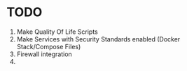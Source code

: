 # TODO
1. Make Quality Of Life Scripts
2. Make Services with Security Standards enabled (Docker Stack/Compose Files)
3. Firewall integration
4. 
